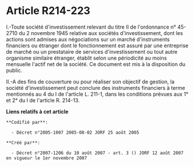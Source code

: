 # Article R214-223

I.-Toute société d'investissement relevant du titre II de l'ordonnance n° 45-2710 du 2 novembre 1945 relative aux sociétés
d'investissement, dont les actions sont admises aux négociations sur un marché d'instruments financiers ou étranger dont le
fonctionnement est assuré par une entreprise de marché ou un prestataire de services d'investissement ou tout autre organisme
similaire étranger, établit selon une périodicité au moins mensuelle l'actif net de la société. Ce document est mis à la
disposition du public. 

II.-A des fins de couverture ou pour réaliser son objectif de gestion, la société d'investissement peut conclure des
instruments financiers à terme mentionnés au 4 du I de l'article L. 211-1, dans les conditions prévues aux 1° et 2° du I de
l'article R. 214-13.

**Liens relatifs à cet article**

	**Codifié par**:

	  - Décret n°2005-1007 2005-08-02 JORF 25 août 2005

	**Créé par**:

	  - Décret n°2007-1206 du 10 août 2007 - art. 3 () JORF 12 août 2007 en vigueur le 1er novembre 2007
